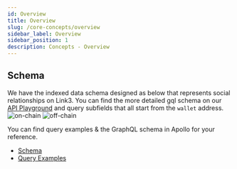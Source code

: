 ```yaml
---
id: Overview
title: Overview
slug: /core-concepts/overview
sidebar_label: Overview
sidebar_position: 1
description: Concepts - Overview
---
```


## Schema

We have the indexed data schema designed as below that represents social relationships on Link3. You can find the more detailed gql schema on our [API Playground](https://api.cyberconnect.dev/playground) and query subfields that all start from the `wallet` address.
![on-chain](/img/v2/on-chain.png)
![off-chain](/img/v2/off-chain.png)

You can find query examples & the GraphQL schema in Apollo for your reference.

- [Schema](https://studio.apollographql.com/public/Cyberconnect-Gaia-Stg-6ewjtr/schema/reference?variant=current)
- [Query Examples](https://studio.apollographql.com/public/Cyberconnect-Gaia-Stg-6ewjtr/explorer?variant=current)
